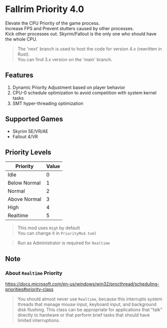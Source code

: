 # Fallrim Priority 4.0

Elevate the CPU Priority of the game process.  
Increase FPS and Prevent stutters caused by other processes.  
Kick other processes out. Skyrim/Fallout is the only one who should have the whole CPU.  

> The 'next' branch is used to host the code for version 4.x (rewritten in Rust).  
> You can find 3.x version on the 'main' branch.

## Features
1. Dynamic Priority Adjustment based on player behavior
2. CPU-0 schedule optimization to avoid competition with system kernel tasks
3. SMT hyper-threading optimization


## Supported Games
- Skyrim SE/VR/AE  
- Fallout 4/VR  

## Priority Levels
|     Priority | Value | 
|------------- |------ |
| Idle         | 0     |
| Below Normal | 1     |
| Normal       | 2     |
| Above Normal | 3     |
| High         | 4     |
| Realtime     | 5     |

> This mod uses `High` by default  
> You can change it in `PriorityMod.toml`

> Run as Administrator is required for `Realtime`

## Note
### About `Realtime` Priority
https://docs.microsoft.com/en-us/windows/win32/procthread/scheduling-priorities#priority-class
>You should almost never use `Realtime`, because this interrupts system threads that manage mouse input, keyboard input, and background disk flushing. This class can be appropriate for applications that "talk" directly to hardware or that perform brief tasks that should have limited interruptions.
